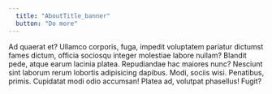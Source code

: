 ```yaml
---
  title: "AboutTitle_banner"
  button: "Do more"
---
```


Ad quaerat et? Ullamco corporis, fuga, impedit voluptatem pariatur dictumst fames dictum, officia sociosqu integer molestiae labore nullam? Blandit pede, atque earum lacinia platea. Repudiandae hac maiores nunc? Nesciunt sint laborum rerum lobortis adipisicing dapibus. Modi, sociis wisi. Penatibus, primis. Cupidatat modi odio accumsan! Platea ad, volutpat phasellus! Fugit?
